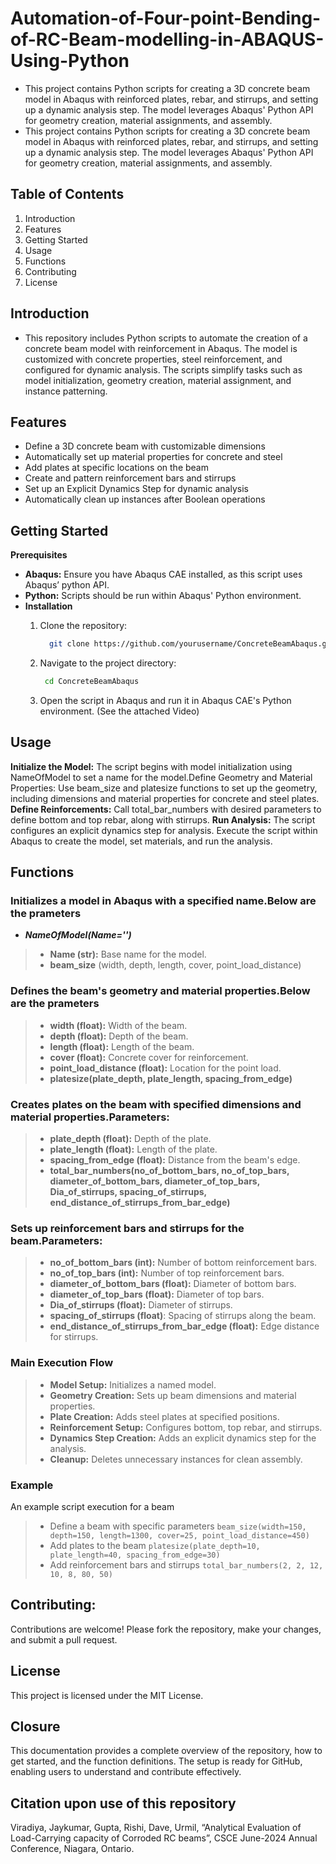 # Automation-of-Four-point-Bending-of-RC-Beam-modelling-in-ABAQUS-Using-Python
- This project contains Python scripts for creating a 3D concrete beam model in Abaqus with reinforced plates, rebar, and stirrups, and setting up a dynamic analysis step. The model leverages Abaqus' Python API for geometry creation, material assignments, and assembly.
- This project contains Python scripts for creating a 3D concrete beam model in Abaqus with reinforced plates, rebar, and stirrups, and setting up a dynamic analysis step. The model leverages Abaqus' Python API for geometry creation, material assignments, and assembly.

## Table of Contents
  1. Introduction
  2. Features
  3. Getting Started
  4. Usage
  5. Functions
  6. Contributing
  7. License

## Introduction
- This repository includes Python scripts to automate the creation of a concrete beam model with reinforcement in Abaqus. The model is customized with concrete properties, steel reinforcement, and configured for dynamic analysis. The scripts simplify tasks such as model initialization, geometry creation, material assignment, and instance patterning.

## Features
- Define a 3D concrete beam with customizable dimensions
- Automatically set up material properties for concrete and steel
- Add plates at specific locations on the beam
- Create and pattern reinforcement bars and stirrups
- Set up an Explicit Dynamics Step for dynamic analysis
- Automatically clean up instances after Boolean operations

## Getting Started
**Prerequisites**

  - **Abaqus:** Ensure you have Abaqus CAE installed, as this script uses Abaqus’ python API.
  - **Python:** Scripts should be run within Abaqus' Python environment.
  - **Installation**
    1. Clone the repository:
        ```sh
          git clone https://github.com/yourusername/ConcreteBeamAbaqus.git
        ```
    2. Navigate to the project directory:
         ```sh
          cd ConcreteBeamAbaqus
        ```
         
    3. Open the script in Abaqus and run it in Abaqus CAE's Python environment. (See the attached Video)

## Usage
**Initialize the Model:**  The script begins with model initialization using NameOfModel to set a name for the model.Define Geometry and Material Properties: Use beam_size and platesize functions to set up the geometry, including dimensions and material properties for concrete and steel plates.
**Define Reinforcements:** Call total_bar_numbers with desired parameters to define bottom and top rebar, along with stirrups.
**Run Analysis:** The script configures an explicit dynamics step for analysis. Execute the script within Abaqus to create the model, set materials, and run the analysis.

## Functions

### Initializes a model in Abaqus with a specified name.Below are the prameters
- **_NameOfModel(Name='')_**
> - **Name (str):** Base name for the model.
> - **beam_size** (width, depth, length, cover, point_load_distance)

### Defines the beam's geometry and material properties.Below are the prameters
> - **width (float):** Width of the beam.
> - **depth (float):** Depth of the beam.
> - **length (float):** Length of the beam.
> - **cover (float):** Concrete cover for reinforcement.
> - **point_load_distance (float):** Location for the point load.
> - **platesize(plate_depth, plate_length, spacing_from_edge)**

### Creates plates on the beam with specified dimensions and material properties.Parameters:
> - **plate_depth (float):** Depth of the plate.
> - **plate_length (float):** Length of the plate.
> - **spacing_from_edge (float):** Distance from the beam's edge.
> - **total_bar_numbers(no_of_bottom_bars, no_of_top_bars, diameter_of_bottom_bars, diameter_of_top_bars, Dia_of_stirrups, spacing_of_stirrups, end_distance_of_stirrups_from_bar_edge)**

### Sets up reinforcement bars and stirrups for the beam.Parameters:
> - **no_of_bottom_bars (int):** Number of bottom reinforcement bars.
> - **no_of_top_bars (int):** Number of top reinforcement bars.
> - **diameter_of_bottom_bars (float):** Diameter of bottom bars.
> - **diameter_of_top_bars (float):** Diameter of top bars.
> - **Dia_of_stirrups (float):** Diameter of stirrups.
> - **spacing_of_stirrups (float)**: Spacing of stirrups along the beam.
> - **end_distance_of_stirrups_from_bar_edge (float):** Edge distance for stirrups.

### Main Execution Flow
> - **Model Setup:** Initializes a named model.
> - **Geometry Creation:** Sets up beam dimensions and material properties.
> - **Plate Creation:** Adds steel plates at specified positions.
> - **Reinforcement Setup:** Configures bottom, top rebar, and stirrups.
> - **Dynamics Step Creation:** Adds an explicit dynamics step for the analysis.
> - **Cleanup:** Deletes unnecessary instances for clean assembly.

### Example
An example script execution for a beam
> - Define a beam with specific parameters
```beam_size(width=150, depth=150, length=1300, cover=25, point_load_distance=450)```
> - Add plates to the beam
```platesize(plate_depth=10, plate_length=40, spacing_from_edge=30)```
> - Add reinforcement bars and stirrups
```total_bar_numbers(2, 2, 12, 10, 8, 80, 50)```


## Contributing:
Contributions are welcome! Please fork the repository, make your changes, and submit a pull request.

## License
This project is licensed under the MIT License. 

## Closure
This documentation provides a complete overview of the repository, how to get started, and the function definitions. The setup is ready for GitHub, enabling users to understand and contribute effectively.

## Citation upon use of this repository
Viradiya, Jaykumar, Gupta, Rishi, Dave, Urmil, “Analytical Evaluation of Load-Carrying capacity of Corroded RC beams”, CSCE June-2024 Annual Conference, Niagara, Ontario.

